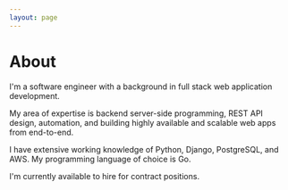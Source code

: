 ```yaml
---
layout: page
---
```


# About

I'm a software engineer with a background in full stack web application
development.

My area of expertise is backend server-side programming, REST API design,
automation, and building highly available and scalable web apps from
end-to-end.

I have extensive working knowledge of Python, Django, PostgreSQL, and AWS. My
programming language of choice is Go.

<!--
Previously, I worked on...

* Platform API for [Barstool Sportsbook][barstool] at [Penn Interactive Ventures][pngaming]
* User and premium APIs for [DC Universe][dcu] and [Boomerang][boom] at [Warner Bros. Digital Labs][wbdl]
* GIS web applications at [Azavea][azavea]
* Web analytics visualizations at IBM Tealeaf
* Content management systems at ScreenMatter

[azavea]: https://www.azavea.com/
[barstool]: https://barstoolsportsbook.com/
[boom]: https://www.boomerang.com/
[dcu]: https://dcuniverse.com/
[pngaming]: https://www.pngaming.com/
[wbdl]: https://wbdl.com
-->

I'm currently available to hire for contract positions.
